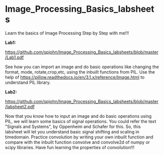 # Image_Processing_Basics_labsheets

Learn the basics of Image Processing Step by Step with me!!!

**Lab1:**

<https://github.com/spjohn/Image_Processing_Basics_labsheets/blob/master/Lab1.pdf>

See how you can import an image and do basic operations like changing the format, mode, rotate,crop,etc, using the inbuilt functions from PIL. Use the help of <https://pillow.readthedocs.io/en/3.1.x/reference/Image.html> to understand PIL library.

**Lab2:**

<https://github.com/spjohn/Image_Processing_Basics_labsheets/blob/master/labsheet2.pdf>

Now that you know how to input an image and do basic operations using PIL, we will learn some basics of signal operations. You could refer the text "Signals and Systems", by Oppenheim and Schafer for this. So, this labsheet will let you understand basic signal shifting and scaling in timedomain. Practice convolution by writing your own inbuilt function and compare with the inbuilt function convolve and convolve2d of numpy or scipy libraries. Have fun learning the properties of convolution!!!
